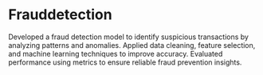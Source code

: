 # Frauddetection
Developed a fraud detection model to identify suspicious transactions by analyzing patterns and anomalies. Applied data cleaning, feature selection, and machine learning techniques to improve accuracy. Evaluated performance using metrics to ensure reliable fraud prevention insights.
